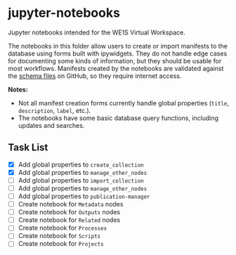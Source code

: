 # jupyter-notebooks
Jupyter notebooks intended for the WE1S Virtual Workspace.

The notebooks in this folder allow users to create or import manifests to the database using forms built with ipywidgets. They do not handle edge cases for documenting some kinds of information, but they should be usable for most workflows. Manifests created by the notebooks are validated against the [schema files](https://github.com/whatevery1says/manifest/tree/master/schema) on GitHub, so they require internet access.

**Notes:**

- Not all manifest creation forms currently handle global properties (`title`, `description`, `label`, etc.).
- The notebooks have some basic database query functions, including updates and searches.

## Task List

- [x] Add global properties to `create_collection`
- [x] Add global properties to `manage_other_nodes`
- [ ] Add global properties to `import_collection`
- [ ] Add global properties to `manage_other_nodes`
- [ ] Add global properties to `publication-manager`
- [ ] Create notebook for `Metadata` nodes
- [ ] Create notebook for `Outputs` nodes
- [ ] Create notebook for `Related` nodes
- [ ] Create notebook for `Processes`
- [ ] Create notebook for `Scripts`
- [ ] Create notebook for `Projects`
